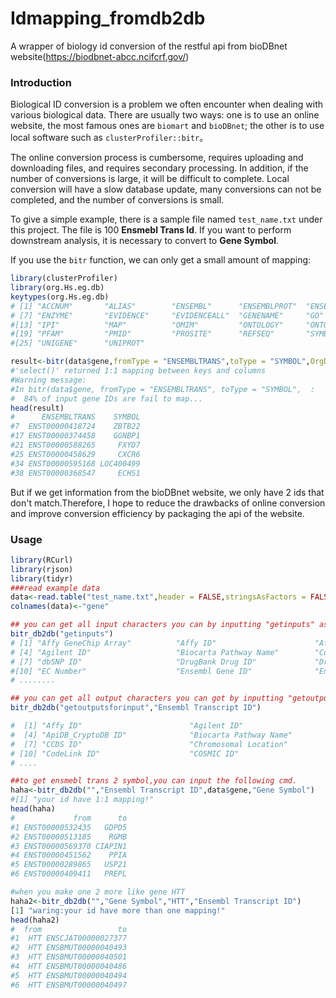 # Idmapping_fromdb2db
A wrapper of  biology id conversion of the restful api from bioDBnet website(https://biodbnet-abcc.ncifcrf.gov/)

### Introduction

Biological ID conversion is a problem we often encounter when dealing with various biological data. There are usually two ways: one is to use an online website, the most famous ones are `biomart` and `bioDBnet`; the other is to use local software such as `clusterProfiler::bitr`。


The online conversion process is cumbersome, requires uploading and downloading files, and requires secondary processing. In addition, if the number of conversions is large, it will be difficult to complete. Local conversion will have a slow database update, many conversions can not be completed, and the number of conversions is small.


To give a simple example, there is a sample file named `test_name.txt` under this project. The file is 100 **Ensmebl Trans Id**. If you want to perform downstream analysis, it is necessary to convert to **Gene Symbol**. 

If you use the `bitr` function, we can only get a small amount of mapping:

```R
library(clusterProfiler)
library(org.Hs.eg.db)
keytypes(org.Hs.eg.db)
# [1] "ACCNUM"       "ALIAS"        "ENSEMBL"      "ENSEMBLPROT"  "ENSEMBLTRANS" "ENTREZID"    
# [7] "ENZYME"       "EVIDENCE"     "EVIDENCEALL"  "GENENAME"     "GO"           "GOALL"       
#[13] "IPI"          "MAP"          "OMIM"         "ONTOLOGY"     "ONTOLOGYALL"  "PATH"        
#[19] "PFAM"         "PMID"         "PROSITE"      "REFSEQ"       "SYMBOL"       "UCSCKG"      
#[25] "UNIGENE"      "UNIPROT" 
```

```R
result<-bitr(data$gene,fromType = "ENSEMBLTRANS",toType = "SYMBOL",OrgDb = org.Hs.eg.db)
#'select()' returned 1:1 mapping between keys and columns
#Warning message:
#In bitr(data$gene, fromType = "ENSEMBLTRANS", toType = "SYMBOL",  :
#  84% of input gene IDs are fail to map...
head(result)
#      ENSEMBLTRANS    SYMBOL
#7  ENST00000418724    ZBTB22
#17 ENST00000374458    GGNBP1
#21 ENST00000588265     FXYD7
#25 ENST00000458629     CXCR6
#34 ENST00000595168 LOC400499
#38 ENST00000368547     ECHS1
```
But if we get information from the bioDBnet website, we only have 2 ids that don't match.Therefore, I hope to reduce the drawbacks of online conversion and improve conversion efficiency by packaging the api of the website.

### Usage

```R
library(RCurl)
library(rjson)
library(tidyr)
###read example data
data<-read.table("test_name.txt",header = FALSE,stringsAsFactors = FALSE)
colnames(data)<-"gene"

## you can get all input characters you can by inputting "getinputs" as the first parameter
bitr_db2db("getinputs")
# [1] "Affy GeneChip Array"          "Affy ID"                      "Affy Transcript Cluster ID"  
# [4] "Agilent ID"                   "Biocarta Pathway Name"        "CodeLink ID"                 
# [7] "dbSNP ID"                     "DrugBank Drug ID"             "DrugBank Drug Name"          
#[10] "EC Number"                    "Ensembl Gene ID"              "Ensembl Protein ID"
# ........

## you can get all output characters you can got by inputting "getoutputsforinput" as the first parameter。
bitr_db2db("getoutputsforinput","Ensembl Transcript ID")

#  [1] "Affy ID"                        "Agilent ID"                     "Allergome Code"                
#  [4] "ApiDB_CryptoDB ID"              "Biocarta Pathway Name"          "BioCyc ID"                     
#  [7] "CCDS ID"                        "Chromosomal Location"           "CleanEx ID"                    
# [10] "CodeLink ID"                    "COSMIC ID"                      "CPDB Protein Interactor"  
# ....

##to get ensmebl trans 2 symbol,you can input the following cmd.
haha<-bitr_db2db("","Ensembl Transcript ID",data$gene,"Gene Symbol")
#[1] "your id have 1:1 mapping!"
head(haha)
#             from      to
#1 ENST00000532435   GDPD5
#2 ENST00000513185    RGMB
#3 ENST00000569370 CIAPIN1
#4 ENST00000451562    PPIA
#5 ENST00000289865   USP21
#6 ENST00000409411   PREPL

#when you make one 2 more like gene HTT
haha2<-bitr_db2db("","Gene Symbol","HTT","Ensembl Transcript ID")
[1] "waring:your id have more than one mapping!"
head(haha2)
#  from                 to
#1  HTT ENSCJAT00000027377
#2  HTT ENSBMUT00000040493
#3  HTT ENSBMUT00000040501
#4  HTT ENSBMUT00000040486
#5  HTT ENSBMUT00000040494
#6  HTT ENSBMUT00000040497
```
